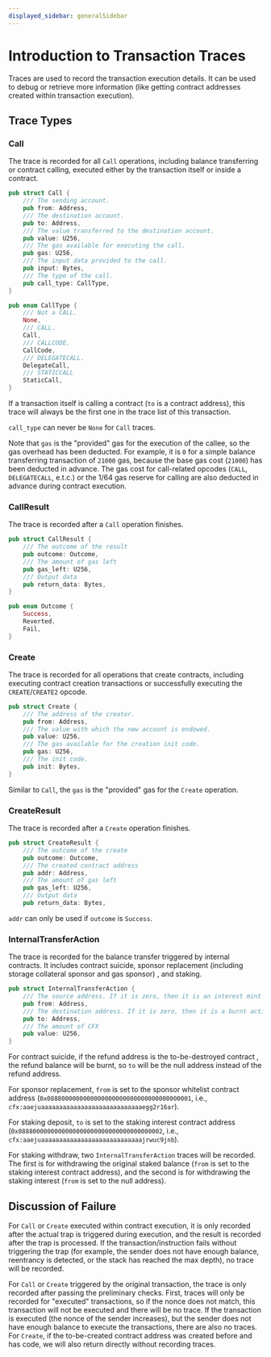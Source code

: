 ```yaml
---
displayed_sidebar: generalSidebar
---
```

# Introduction to Transaction Traces

Traces are used to record the transaction execution details. It can be used to debug or retrieve more information (like getting contract addresses created within transaction execution).

## Trace Types

### Call

The trace is recorded for all `Call` operations, including balance transferring or contract calling, executed either by the transaction itself or inside a contract.

```rust
pub struct Call {
    /// The sending account.
    pub from: Address,
    /// The destination account.
    pub to: Address,
    /// The value transferred to the destination account.
    pub value: U256,
    /// The gas available for executing the call.
    pub gas: U256,
    /// The input data provided to the call.
    pub input: Bytes,
    /// The type of the call.
    pub call_type: CallType,
}

pub enum CallType {
    /// Not a CALL.
    None,
    /// CALL.
    Call,
    /// CALLCODE.
    CallCode,
    /// DELEGATECALL.
    DelegateCall,
    /// STATICCALL
    StaticCall,
}
```

If a transaction itself is calling a contract (`to` is a contract address), this trace will always be the first one in the trace list of this transaction.

`call_type` can never be `None` for `Call` traces.

Note that `gas` is the "provided" gas for the execution of the callee, so the gas overhead has been deducted. For example, it is `0` for a simple balance transferring transaction of `21000` gas, because the base gas cost (`21000`) has been deducted in advance. The gas cost for call-related opcodes (`CALL`, `DELEGATECALL`, e.t.c.) or the 1/64 gas reserve for calling are also deducted in advance during contract execution.

### CallResult

The trace is recorded after a `Call` operation finishes.

```rust
pub struct CallResult {
    /// The outcome of the result
    pub outcome: Outcome,
    /// The amount of gas left
    pub gas_left: U256,
    /// Output data
    pub return_data: Bytes,
}
```

```rust
pub enum Outcome {
    Success,
    Reverted,
    Fail,
}
```

### Create

The trace is recorded for all operations that create contracts, including executing contract creation transactions or successfully executing the `CREATE`/`CREATE2` opcode.

```rust
pub struct Create {
    /// The address of the creator.
    pub from: Address,
    /// The value with which the new account is endowed.
    pub value: U256,
    /// The gas available for the creation init code.
    pub gas: U256,
    /// The init code.
    pub init: Bytes,
}
```

Similar to `Call`, the `gas` is the "provided" gas for the `Create` operation.

### CreateResult

The trace is recorded after a `Create` operation finishes.

```rust
pub struct CreateResult {
    /// The outcome of the create
    pub outcome: Outcome,
    /// The created contract address
    pub addr: Address,
    /// The amount of gas left
    pub gas_left: U256,
    /// Output data
    pub return_data: Bytes,
```

`addr` can only be used if `outcome` is `Success`.

### InternalTransferAction

The trace is recorded for the balance transfer triggered by internal contracts. It includes contract suicide, sponsor replacement (including storage collateral sponsor and gas sponsor) , and staking.

```rust
pub struct InternalTransferAction {
    /// The source address. If it is zero, then it is an interest mint action.
    pub from: Address,
    /// The destination address. If it is zero, then it is a burnt action.
    pub to: Address,
    /// The amount of CFX
    pub value: U256,
}
```

For contract suicide, if the refund address is the to-be-destroyed contract , the refund balance will be burnt, so `to` will be the null address instead of the refund address.

For sponsor replacement, `from` is set to the sponsor whitelist contract address (`0x0888000000000000000000000000000000000001`, i.e., `cfx:aaejuaaaaaaaaaaaaaaaaaaaaaaaaaaaaegg2r16ar`).

For staking deposit, `to` is set to the staking interest contract address (`0x0888000000000000000000000000000000000002`, i.e., `cfx:aaejuaaaaaaaaaaaaaaaaaaaaaaaaaaaajrwuc9jnb`).

For staking withdraw, two `InternalTransferAction` traces will be recorded. The first is for withdrawing the original staked balance (`from` is set to the staking interest contract address), and the second is for withdrawing the staking interest (`from` is set to the null address).

## Discussion of Failure

For `Call` or `Create` executed within contract execution, it is only recorded after the actual trap is triggered during execution, and the result is recorded after the trap is processed. If the transaction/instruction fails without triggering the trap (for example, the sender does not have enough balance, reentrancy is detected, or the stack has reached the max depth), no trace will be recorded.

For `Call` or `Create` triggered by the original transaction, the trace is only recorded after passing the preliminary checks. First, traces will only be recorded for "executed" transactions, so if the nonce does not match, this transaction will not be executed and there will be no trace. If the transaction is executed (the nonce of the sender increases), but the sender does not have enough balance to execute the transactions, there are also no traces. For `Create`, if the to-be-created contract address was created before and has code, we will also return directly without recording traces. 
